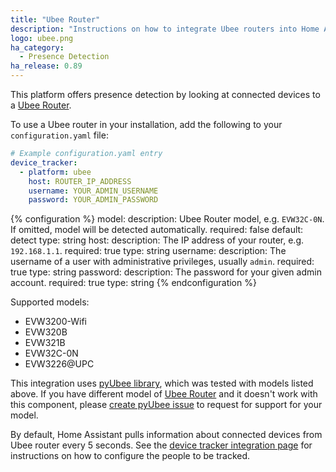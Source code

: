 ```yaml
---
title: "Ubee Router"
description: "Instructions on how to integrate Ubee routers into Home Assistant."
logo: ubee.png
ha_category:
  - Presence Detection
ha_release: 0.89
---
```


This platform offers presence detection by looking at connected devices to a [Ubee Router](http://www.ubeeinteractive.com/products).

To use a Ubee router in your installation, add the following to your `configuration.yaml` file:

```yaml
# Example configuration.yaml entry
device_tracker:
  - platform: ubee
    host: ROUTER_IP_ADDRESS
    username: YOUR_ADMIN_USERNAME
    password: YOUR_ADMIN_PASSWORD
```

{% configuration %}
model:
  description: Ubee Router model, e.g. `EVW32C-0N`. If omitted, model will be detected automatically.
  required: false
  default: detect
  type: string
host:
  description: The IP address of your router, e.g. `192.168.1.1`.
  required: true
  type: string
username:
  description: The username of a user with administrative privileges, usually `admin`.
  required: true
  type: string
password:
  description: The password for your given admin account.
  required: true
  type: string
{% endconfiguration %}

Supported models:
- EVW3200-Wifi
- EVW320B
- EVW321B
- EVW32C-0N
- EVW3226@UPC

<div class='note info'>

This integration uses <a href='https://github.com/mzdrale/pyubee'>pyUbee library</a>, which was tested with models listed above. If you have different model of <a href='http://www.ubeeinteractive.com/products'>Ubee Router</a> and it doesn't work with this component, please <a href='https://github.com/mzdrale/pyubee/issues/new'>create pyUbee issue</a> to request for support for your model.

</div>

By default, Home Assistant pulls information about connected devices from Ubee router every 5 seconds.
See the [device tracker integration page](/components/device_tracker/) for instructions on how to configure the people to be tracked.
